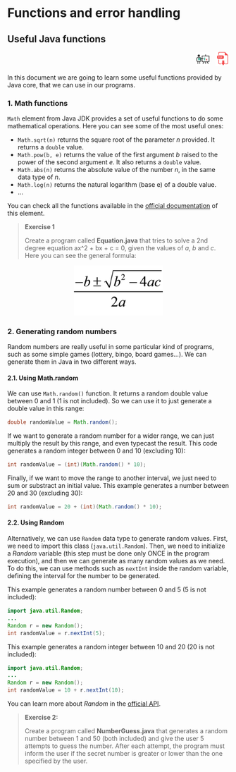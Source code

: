 # Functions and error handling

## Useful Java functions

<div style="text-align: right">
<a target="_blank" href="slides/04b.html"><img src="../../img/diapositivas.png" width="32" /></a>&nbsp;&nbsp;
<a target="_blank" href="04b.pdf"><img src="../../img/pdf.png" width="32" /></a>
</div>

In this document we are going to learn some useful functions provided by Java core, that we can use in our programs.

### 1. Math functions

`Math` element from Java JDK provides a set of useful functions to do some mathematical operations. Here you can see some of the most useful ones:

* `Math.sqrt(n)` returns the square root of the parameter *n* provided. It returns a `double` value.
* `Math.pow(b, e)` returns the value of the first argument *b* raised to the power of the second argument *e*. It also returns a `double` value.
* `Math.abs(n)` returns the absolute value of the number *n*, in the same data type of *n*.
* `Math.log(n)` returns the natural logarithm (base e) of a double value.
* ...

You can check all the functions available in the [official documentation](https://docs.oracle.com/javase/8/docs/api/java/lang/Math.html) of this element.

> **Exercise 1**
> 
> Create a program called **Equation.java** that tries to solve a 2nd degree equation ax^2 + bx + c = 0, given the values of *a*, *b* and *c*. Here you can see the general formula:

<div align="center">
    <img src="../../img/04_equation.jpg" width="40%">
</div>

### 2. Generating random numbers

Random numbers are really useful in some particular kind of programs, such as some simple games (lottery, bingo, board games...). We can generate them in Java in two different ways.

#### 2.1. Using Math.random

We can use `Math.random()` function. It returns a random double value between 0 and 1 (1 is not included). So we can use it to just generate a double value in this range:

```java
double randomValue = Math.random();
```

If we want to generate a random number for a wider range, we can just multiply the result by this range, and even typecast the result. This code generates a random integer between 0 and 10 (excluding 10):

```java
int randomValue = (int)(Math.random() * 10);
```

Finally, if we want to move the range to another interval, we just need to sum or substract an initial value. This example generates a number between 20 and 30 (excluding 30):

```java
int randomValue = 20 + (int)(Math.random() * 10);
```

#### 2.2. Using Random

Alternatively, we can use `Random` data type to generate random values. First, we need to import this class (`java.util.Random`). Then, we need to initialize a *Random* variable (this step must be done only ONCE in the program execution), and then we can generate as many random values as we need. To do this, we can use methods such as `nextInt` inside the random variable, defining the interval for the number to be generated.

This example generates a random number between 0 and 5 (5 is not included):

```java
import java.util.Random;
...
Random r = new Random();
int randomValue = r.nextInt(5);
```

This example generates a random integer between 10 and 20 (20 is not included):

```java
import java.util.Random;
...
Random r = new Random();
int randomValue = 10 + r.nextInt(10);
```

You can learn more about *Random* in the [official API](https://docs.oracle.com/javase/8/docs/api/java/util/Random.html).

> **Exercise 2:**
> 
> Create a program called **NumberGuess.java** that generates a random number between 1 and 50 (both included) and give the user 5 attempts to guess the number. After each attempt, the program must inform the user if the secret number is greater or lower than the one specified by the user.